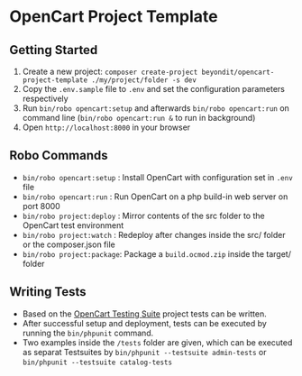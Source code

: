 # OpenCart Project Template

## Getting Started

 1. Create a new project: `composer create-project beyondit/opencart-project-template ./my/project/folder -s dev`
 2. Copy the `.env.sample` file to `.env` and set the configuration parameters respectively
 3. Run `bin/robo opencart:setup` and afterwards `bin/robo opencart:run` on command line (`bin/robo opencart:run &` to run in background)
 4. Open `http://localhost:8000` in your browser

## Robo Commands

 * `bin/robo opencart:setup` : Install OpenCart with configuration set in `.env` file
 * `bin/robo opencart:run`   : Run OpenCart on a php build-in web server on port 8000
 * `bin/robo project:deploy` : Mirror contents of the src folder to the OpenCart test environment
 * `bin/robo project:watch`  : Redeploy after changes inside the src/ folder or the composer.json file
 * `bin/robo project:package`: Package a `build.ocmod.zip` inside the target/ folder
 
## Writing Tests
 
 * Based on the [OpenCart Testing Suite](https://github.com/beyondit/opencart-test-suite) project tests can be written.
 * After successful setup and deployment, tests can be executed by running the `bin/phpunit` command.
 * Two examples inside the `/tests` folder are given, which can be executed as separat Testsuites by `bin/phpunit --testsuite admin-tests` or `bin/phpunit --testsuite catalog-tests`




